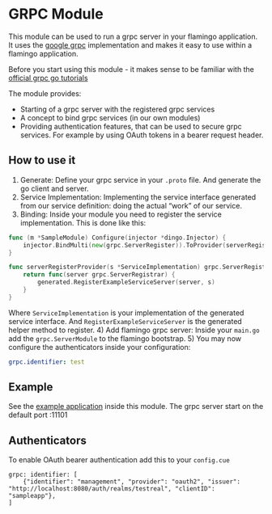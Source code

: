 # GRPC Module

This module can be used to run a grpc server in your flamingo application.
It uses the [google grpc](google.golang.org/grpc) implementation and makes it easy to use within a flamingo application.

Before you start using this module - it makes sense to be familiar with the [official grpc go tutorials](https://grpc.io/docs/languages/go/basics/)

The module provides:

* Starting of a grpc server with the registered grpc services
* A concept to bind grpc services (in our own modules)
* Providing authentication features, that can be used to secure grpc services. For example by using OAuth tokens in a bearer request header.

## How to use it

1) Generate: Define your grpc service in your `.proto` file. And generate the go client and server. 
2) Service Implementation: Implementing the service interface generated from our service definition: doing the actual “work” of our service.
3) Binding: Inside your module you need to register the service implementation. This is done like this:
```go
func (m *SampleModule) Configure(injector *dingo.Injector) {
	injector.BindMulti(new(grpc.ServerRegister)).ToProvider(serverRegisterProvider)
}

func serverRegisterProvider(s *ServiceImplementation) grpc.ServerRegister {
	return func(server grpc.ServerRegistrar) {
		generated.RegisterExampleServiceServer(server, s)
	}
}
```
Where `ServiceImplementation` is your implementation of the generated service interface. And `RegisterExampleServiceServer` is the generated helper method to register.
4) Add flamingo grpc server: Inside your `main.go` add the `grpc.ServerModule` to the flamingo bootstrap.
5) You may now configure the authenticators inside your configuration:
```yaml
grpc.identifier: test
```

## Example

See the [example application](examples/sampleapp/main.go) inside this module.
The grpc server start on the default port :11101

## Authenticators

To enable OAuth bearer authentication add this to your `config.cue`

```cue
grpc: identifier: [
    {"identifier": "management", "provider": "oauth2", "issuer": "http://localhost:8080/auth/realms/testreal", "clientID": "sampleapp"},
]

```